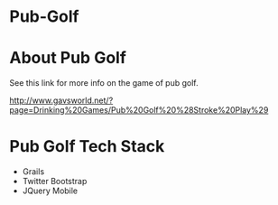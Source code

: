Pub-Golf
========

# About Pub Golf
See this link for more info on the game of pub golf.

<http://www.gavsworld.net/?page=Drinking%20Games/Pub%20Golf%20%28Stroke%20Play%29>

# Pub Golf Tech Stack
* Grails
* Twitter Bootstrap
* JQuery Mobile
